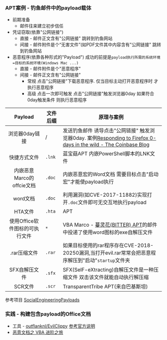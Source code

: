 ### APT案例 - 钓鱼邮件中的payload载体

* 前期准备
  * 邮件往来建立初步信任
* 凭证窃取(依靠"公网链接")
  * 直接 - 邮件正文含有"公网链接" 跳转到钓鱼网站
  * 间接 - 邮件附件是个“无害文件”(如PDF文件其中内容含有"公网链接" 跳转到钓鱼网站
* 恶意程序(依靠各种形式的"Payload") 成功的前提是`payload执行所需的系统环境=目标的系统环境(Windows Mac ...)`
  * 直接 - 邮件附件是个"恶意程序"
  * 间接 - 邮件正文含有"公网链接"
    * 常规 点击"公网链接"下载恶意程序. 仅当目标主动打开恶意程序时 才执行恶意程序
    * 高级 点击一次即可触发 点击"公网链接"触发浏览器0day 如果符合0day触发条件 则执行恶意程序

|Payload|文件后缀|原理与案例|
|:----:|-|----|
|浏览器0day链接|/|发送钓鱼邮件 诱导点击"公网链接" 触发浏览器0day. 案例[Responding to Firefox 0-days in the wild - The Coinbase Blog](https://blog.coinbase.com/responding-to-firefox-0-days-in-the-wild-d9c85a57f15b)|
|快捷方式文件|`.lnk`|蓝宝菇APT 内嵌PowerShell脚本的LNK文件|
|内嵌恶意Marco的offcie文档|`.doc`|内嵌恶意宏的Word文档 需要目标点击"启动宏"才能使payload执行|
|word文档|`.doc`|利用漏洞(如CVE-2017-11882)实现打开`.doc`文件即可无交互地执行payload|
|HTA文件|`.hta`|APT|
|使用Office软件图标的可执行文件|`*`|VBA Marco - [蔓灵花(BITTER) APT](https://s.tencent.com/research/report/615.html)的邮件中投递了使用word图标的exe自解压文件|
|.rar压缩文件|`.rar`|如果目标使用的rar程序存在CVE-2018-20250漏洞,当打开evil.rar常常会把恶意程序解压到"启动"`startup`文件夹|
|SFX自解压文件|`.sfx`|SFX(SelF-eXtracting)自解压文件是一种压缩文件 双击该文件就能自动执行解压缩|
| SCR文件 |`.scr`|TransparentTribe APT(来自巴基斯坦)|

参考项目 [SocialEngineeringPayloads](https://github.com/bhdresh/SocialEngineeringPayloads)


### 实践 - 构建包含payload的Office文档

* 工具 - [outflanknl/EvilClippy](https://github.com/outflanknl/EvilClippy) [参考官方说明](https://outflank.nl/blog/2019/05/05/evil-clippy-ms-office-maldoc-assistant/)
* [恶意文档之 VBA 进阶之旅](https://mp.weixin.qq.com/s?timestamp=1564024589&src=3&ver=1&signature=5qCWwdoC3R-ovJyrkClXoQRo6yJKXys8mWW8Im6PKLEJ8GKti7erXOiKRWpjFM48P8DzIs3pZpcikyioCqEV69x0ATWtBbALMn5MkhjaDa8V-BCQfg7kGLJRjj3q0ncqHR22LmaXLVmqvlXooa6MZ3V0P993xuRPJmE5l9JRC58=)
